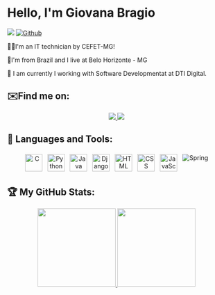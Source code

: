 # Hello, I'm Giovana Bragio 
![](https://visitor-badge.laobi.icu/badge?page_id=GiovanaBragio.GiovanaBragio) [![Github](https://img.shields.io/github/followers/GiovanaBragio?label=Follow&style=radical)](https://github.com/GiovanaBragio)

👨‍💻I'm an IT technician by CEFET-MG!

📍I'm from Brazil and I live at Belo Horizonte - MG

🚀 I am currently I working with Software Developmentat at DTI Digital.   
 
 ## ✉️Find me on:
 <p align="center">
 <a href="https://www.linkedin.com/in/giovana-caroba-bragio/" alt="linkedin" target="_blank">
  <img src="https://img.shields.io/badge/LinkedIn-0077B5?style=for-the-badge&logo=linkedin&logoColor=white&link=https://www.linkedin.com/in/giovana-caroba-bragio/">
</a>

<a href="mailto:giovanacaroba@hotmail.com" alt="email" target="_blank">
  <img src="https://img.shields.io/badge/Microsoft_Outlook-0078D4?style=for-the-badge&logo=microsoft-outlook&logoColor=white&link=mailto:giovanacaroba@hotmail.com" />
</a>
</p>


## 🧰 Languages and Tools:
<p align="center">
  <img src="https://img.shields.io/badge/C-00599C?style=for-the-badge&logo=c&logoColor=white" alt="C" height="40" style="vertical-align:top; margin:4px">
  <img src="https://img.shields.io/badge/Python-14354C?style=for-the-badge&logo=python&logoColor=white" alt="Python" height="40" style="vertical-align:top; margin:4px">
  <img src="https://img.shields.io/badge/Java-ED8B00?style=for-the-badge&logo=java&logoColor=white" alt="Java" height="40" style="vertical-align:top; margin:4px">
  <img src="https://img.shields.io/badge/Django-092E20?style=for-the-badge&logo=django&logoColor=white" alt="Django" height="40" style="vertical-align:top; margin:4px">
  <img src="https://img.shields.io/badge/HTML5-E34F26?style=for-the-badge&logo=html5&logoColor=white" alt="HTML" height="40" style="vertical-align:top; margin:4px">
  <img src="https://img.shields.io/badge/CSS3-1572B6?style=for-the-badge&logo=css3&logoColor=white" alt="CSS" height="40" style="vertical-align:top; margin:4px">
  <img src="https://img.shields.io/badge/JavaScript-323330?style=for-the-badge&logo=javascript&logoColor=F7DF1E" alt="JavaScript" height="40" style="vertical-align:top; margin:4px">
  <img src="https://img.shields.io/badge/Spring-6DB33F?style=for-the-badge&logo=spring&logoColor=white" alt="Spring" heigth="40"
  style="vertical-align:top; margin:4px">
</p>

## 🏆 My GitHub Stats:
<p align="center" dir="auto">
  <a href="https://github.com/tassiotfc">
    <img height="180em" src="https://github-readme-stats.vercel.app/api?username=GiovanaBragio&theme=radical&show_icons=true">
    </a>
  <img height="180em" src="https://github-readme-stats-eight-theta.vercel.app/api/top-langs/?username=GiovanaBragio&layout=compact&langs_count=8&theme=radical&include_all_commits=true&count_private=true"/>
</p> 


